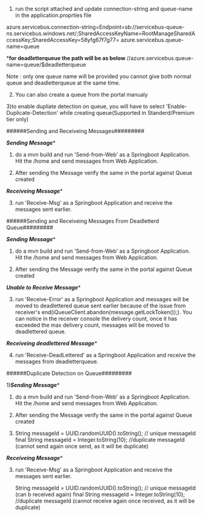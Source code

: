 1) run the script attached and update connection-string and queue-name in the application.proprties file

azure.servicebus.connection-string=Endpoint=sb://servicebus-queue-ns.servicebus.windows.net/;SharedAccessKeyName=RootManageSharedAccessKey;SharedAccessKey=58yfg67f7g77=
azure.servicebus.queue-name=queue

***for deadletterqueue the path will be as below**
//azure.servicebus.queue-name=queue/$deadletterqueue

Note : only one queue name will be provided you cannot give both normal queue and deadletterqueue at the same time.

2) You can also create a queue from the portal manualy

3)to enable dupliate detection on queue, you will have to select 'Enable-Duplicate-Detection' while creating queue(Supported in Standerd/Premium tier only)

######Sending and Receiveing Messages#########

***Sending Message****

1) do a mvn build and run 'Send-from-Web' as a Springboot Application. Hit the /home and send messages from Web Application.

2) After sending the Message verify the same in the portal against Queue created

***Receiveing Message****

3) run 'Receive-Msg' as a Springboot Application and receive the messages sent earlier.

######Sending and Receiveing Messages From Deadletterd Queue#########

***Sending Message****

1) do a mvn build and run 'Send-from-Web' as a Springboot Application. Hit the /home and send messages from Web Application.

2) After sending the Message verify the same in the portal against Queue created

***Unable to Receive Message****

3) run 'Receive-Error' as a Springboot Application and messages will be moved to deadlettered queue sent earlier because of the issue from receiver's end(iQueueClient.abandon(message.getLockToken());).
	You can notice in the receiver console the delivery count, once it has exceeded the max delivery count, messages will be moved to deadlettered queue.

***Receiveing deadlettered Message****

4) run 'Receive-DeadLettered' as a Springboot Application and receive the messages from deadletterqueue.

######Duplicate Detection on Queue#########

1)***Sending Message****

1) do a mvn build and run 'Send-from-Web' as a Springboot Application. Hit the /home and send messages from Web Application.

2) After sending the Message verify the same in the portal against Queue created

3) String messageId = UUID.randomUUID().toString(); // unique messageId
	final String messageId = Integer.toString(10); //duplicate messageId (cannot send again once send, as it will be duplicate)

***Receiveing Message****

3) run 'Receive-Msg' as a Springboot Application and receive the messages sent earlier.

	String messageId = UUID.randomUUID().toString(); // unique messageId (can b received again)
	final String messageId = Integer.toString(10); //duplicate messageId (cannot receive again once received, as it will be duplicate)